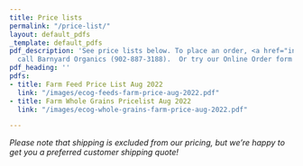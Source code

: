 ```yaml
---
title: Price lists
permalink: "/price-list/"
layout: default_pdfs
_template: default_pdfs
pdf_description: 'See price lists below. To place an order, <a href="info@barnyardorganics.com">email</a>   or
  call Barnyard Organics (902-887-3188).  Or try our Online Order form! '
pdf_heading: ''
pdfs:
- title: Farm Feed Price List Aug 2022
  link: "/images/ecog-feeds-farm-price-aug-2022.pdf"
- title: Farm Whole Grains Pricelist Aug 2022
  link: "/images/ecog-whole-grains-farm-price-aug-2022.pdf"

---
```

_Please note that shipping is excluded from our pricing, but we’re happy to get you a preferred customer shipping quote!_